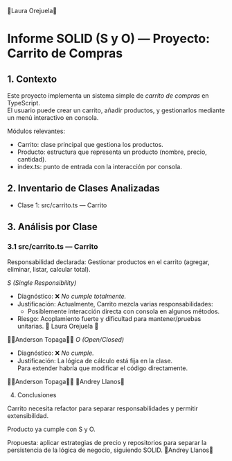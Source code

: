 🧁Laura Orejuela🧁

# Informe SOLID (S y O) — Proyecto: Carrito de Compras

## 1. Contexto
Este proyecto implementa un sistema simple de *carrito de compras* en TypeScript.  
El usuario puede crear un carrito, añadir productos, y gestionarlos mediante un menú interactivo en consola.

Módulos relevantes:
- Carrito: clase principal que gestiona los productos.
- Producto: estructura que representa un producto (nombre, precio, cantidad).
- index.ts: punto de entrada con la interacción por consola.

## 2. Inventario de Clases Analizadas
- Clase 1: src/carrito.ts — Carrito  

## 3. Análisis por Clase

### 3.1 src/carrito.ts — Carrito
Responsabilidad declarada: Gestionar productos en el carrito (agregar, eliminar, listar, calcular total).

*S (Single Responsibility)*
- Diagnóstico: ❌ *No cumple totalmente.*
- Justificación: Actualmente, Carrito mezcla varias responsabilidades:
  - Posiblemente interacción directa con consola en algunos métodos.
- Riesgo: Acoplamiento fuerte y dificultad para mantener/pruebas unitarias.
🧁 Laura Orejuela 🧁


🔴🔴Anderson Topaga🔴🔴
*O (Open/Closed)*
- Diagnóstico: ❌ *No cumple.*
- Justificación: La lógica de cálculo  está fija en la clase.  
  Para extender habría que modificar el código directamente.



🔴🔴Anderson Topaga🔴🔴 
🧿Andrey Llanos🧿


4. Conclusiones

Carrito necesita refactor para separar responsabilidades y permitir extensibilidad.

Producto ya cumple con S y O.

Propuesta: aplicar estrategias de precio y repositorios para separar la persistencia de la lógica de negocio, siguiendo SOLID.
🧿Andrey Llanos🧿
